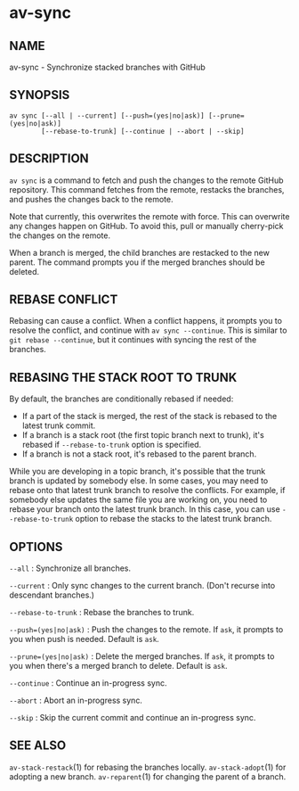 # av-sync

## NAME

av-sync - Synchronize stacked branches with GitHub

## SYNOPSIS

```synopsis
av sync [--all | --current] [--push=(yes|no|ask)] [--prune=(yes|no|ask)]
        [--rebase-to-trunk] [--continue | --abort | --skip]
```

## DESCRIPTION

`av sync` is a command to fetch and push the changes to the remote GitHub
repository. This command fetches from the remote, restacks the branches, and
pushes the changes back to the remote.

Note that currently, this overwrites the remote with force. This can overwrite
any changes happen on GitHub. To avoid this, pull or manually cherry-pick the
changes on the remote.

When a branch is merged, the child branches are restacked to the new parent. The
command prompts you if the merged branches should be deleted.

## REBASE CONFLICT

Rebasing can cause a conflict. When a conflict happens, it prompts you to
resolve the conflict, and continue with `av sync --continue`. This is similar
to `git rebase --continue`, but it continues with syncing the rest of
the branches.

## REBASING THE STACK ROOT TO TRUNK

By default, the branches are conditionally rebased if needed:

- If a part of the stack is merged, the rest of the stack is rebased to the
  latest trunk commit.
- If a branch is a stack root (the first topic branch next to trunk), it's
  rebased if `--rebase-to-trunk` option is specified.
- If a branch is not a stack root, it's rebased to the parent branch.

While you are developing in a topic branch, it's possible that the trunk branch
is updated by somebody else. In some cases, you may need to rebase onto that
latest trunk branch to resolve the conflicts. For example, if somebody else
updates the same file you are working on, you need to rebase your branch onto
the latest trunk branch. In this case, you can use `--rebase-to-trunk` option to
rebase the stacks to the latest trunk branch.

## OPTIONS

`--all`
: Synchronize all branches.

`--current`
: Only sync changes to the current branch. (Don't recurse into descendant
branches.)

`--rebase-to-trunk`
: Rebase the branches to trunk.

`--push=(yes|no|ask)`
: Push the changes to the remote. If `ask`, it prompts to you when push is
needed. Default is `ask`.

`--prune=(yes|no|ask)`
: Delete the merged branches. If `ask`, it prompts to you when there's a merged
branch to delete. Default is `ask`.

`--continue`
: Continue an in-progress sync.

`--abort`
: Abort an in-progress sync.

`--skip`
: Skip the current commit and continue an in-progress sync.

## SEE ALSO

`av-stack-restack`(1) for rebasing the branches locally.
`av-stack-adopt`(1) for adopting a new branch.
`av-reparent`(1) for changing the parent of a branch.
